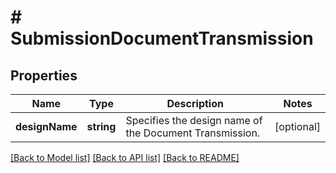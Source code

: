# # SubmissionDocumentTransmission

## Properties

Name | Type | Description | Notes
------------ | ------------- | ------------- | -------------
**designName** | **string** | Specifies the design name of the Document Transmission. | [optional] 

[[Back to Model list]](../../README.md#documentation-for-models) [[Back to API list]](../../README.md#documentation-for-api-endpoints) [[Back to README]](../../README.md)



